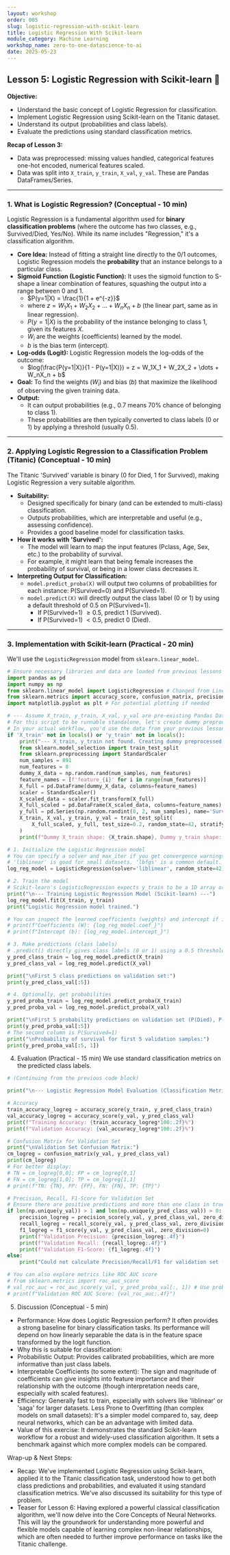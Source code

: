 ```yaml
---
layout: workshop
order: 005
slug: logistic-regression-with-scikit-learn
title: Logistic Regression With Scikit-learn
module_category: Machine Learning
workshop_name: zero-to-one-datascience-to-ai
date: 2025-05-23
---
```

## Lesson 5: Logistic Regression with Scikit-learn 🎯

**Objective:**

* Understand the basic concept of Logistic Regression for classification.
* Implement Logistic Regression using Scikit-learn on the Titanic dataset.
* Understand its output (probabilities and class labels).
* Evaluate the predictions using standard classification metrics.

**Recap of Lesson 3:**
* Data was preprocessed: missing values handled, categorical features one-hot encoded, numerical features scaled.
* Data was split into `X_train`, `y_train`, `X_val`, `y_val`. These are Pandas DataFrames/Series.

---

### 1. What is Logistic Regression? (Conceptual - 10 min)
Logistic Regression is a fundamental algorithm used for **binary classification problems** (where the outcome has two classes, e.g., Survived/Died, Yes/No). While its name includes "Regression," it's a classification algorithm.

* **Core Idea:** Instead of fitting a straight line directly to the 0/1 outcomes, Logistic Regression models the **probability** that an instance belongs to a particular class.
* **Sigmoid Function (Logistic Function):** It uses the sigmoid function to S-shape a linear combination of features, squashing the output into a range between 0 and 1.
    * $P(y=1|X) = \frac{1}{1 + e^{-z}}$
    * where $z = W_1X_1 + W_2X_2 + \dots + W_nX_n + b$ (the linear part, same as in linear regression).
    * $P(y=1|X)$ is the probability of the instance belonging to class 1, given its features $X$.
    * $W_i$ are the weights (coefficients) learned by the model.
    * $b$ is the bias term (intercept).
* **Log-odds (Logit):** Logistic Regression models the log-odds of the outcome:
    * $log(\frac{P(y=1|X)}{1 - P(y=1|X)}) = z = W_1X_1 + W_2X_2 + \dots + W_nX_n + b$
* **Goal:** To find the weights ($W_i$) and bias ($b$) that maximize the likelihood of observing the given training data.
* **Output:**
    * It can output probabilities (e.g., 0.7 means 70% chance of belonging to class 1).
    * These probabilities are then typically converted to class labels (0 or 1) by applying a threshold (usually 0.5).

---

### 2. Applying Logistic Regression to a Classification Problem (Titanic) (Conceptual - 10 min)
The Titanic 'Survived' variable is binary (0 for Died, 1 for Survived), making Logistic Regression a very suitable algorithm.

* **Suitability:**
    * Designed specifically for binary (and can be extended to multi-class) classification.
    * Outputs probabilities, which are interpretable and useful (e.g., assessing confidence).
    * Provides a good baseline model for classification tasks.
* **How it works with 'Survived':**
    * The model will learn to map the input features (Pclass, Age, Sex, etc.) to the probability of survival.
    * For example, it might learn that being female increases the probability of survival, or being in a lower class decreases it.
* **Interpreting Output for Classification:**
    * `model.predict_proba(X)` will output two columns of probabilities for each instance: P(Survived=0) and P(Survived=1).
    * `model.predict(X)` will directly output the class label (0 or 1) by using a default threshold of 0.5 on P(Survived=1).
        * If P(Survived=1) $\ge 0.5$, predict 1 (Survived).
        * If P(Survived=1) $< 0.5$, predict 0 (Died).

---

### 3. Implementation with Scikit-learn (Practical - 20 min)
We'll use the `LogisticRegression` model from `sklearn.linear_model`.

```python
# Ensure necessary libraries and data are loaded from previous lessons
import pandas as pd
import numpy as np
from sklearn.linear_model import LogisticRegression # Changed from LinearRegression
from sklearn.metrics import accuracy_score, confusion_matrix, precision_score, recall_score, f1_score
import matplotlib.pyplot as plt # For potential plotting if needed

# --- Assume X_train, y_train, X_val, y_val are pre-existing Pandas DataFrames/Series ---
# For this script to be runnable standalone, let's create dummy preprocessed data
# In your actual workflow, you'd use the data from your previous lessons.
if 'X_train' not in locals() or 'y_train' not in locals():
    print("--- X_train, y_train not found. Creating dummy preprocessed data for Lesson 5. ---")
    from sklearn.model_selection import train_test_split
    from sklearn.preprocessing import StandardScaler
    num_samples = 891
    num_features = 8
    dummy_X_data = np.random.rand(num_samples, num_features)
    feature_names = [f'feature_{i}' for i in range(num_features)]
    X_full = pd.DataFrame(dummy_X_data, columns=feature_names)
    scaler = StandardScaler()
    X_scaled_data = scaler.fit_transform(X_full)
    X_full_scaled = pd.DataFrame(X_scaled_data, columns=feature_names)
    y_full = pd.Series(np.random.randint(0, 2, num_samples), name='Survived')
    X_train, X_val, y_train, y_val = train_test_split(
        X_full_scaled, y_full, test_size=0.2, random_state=42, stratify=y_full
    )
    print(f"Dummy X_train shape: {X_train.shape}, Dummy y_train shape: {y_train.shape}")

# 1. Initialize the Logistic Regression model
# You can specify a solver and max_iter if you get convergence warnings.
# 'liblinear' is good for small datasets. 'lbfgs' is a common default.
log_reg_model = LogisticRegression(solver='liblinear', random_state=42) # Changed model

# 2. Train the model
# Scikit-learn's LogisticRegression expects y_train to be a 1D array or Series.
print("\n--- Training Logistic Regression Model (Scikit-learn) ---")
log_reg_model.fit(X_train, y_train)
print("Logistic Regression model trained.")

# You can inspect the learned coefficients (weights) and intercept if interested
# print(f"Coefficients (W): {log_reg_model.coef_}")
# print(f"Intercept (b): {log_reg_model.intercept_}")

# 3. Make predictions (class labels)
# .predict() directly gives class labels (0 or 1) using a 0.5 threshold internally.
y_pred_class_train = log_reg_model.predict(X_train)
y_pred_class_val = log_reg_model.predict(X_val)

print("\nFirst 5 class predictions on validation set:")
print(y_pred_class_val[:5])

# 4. Optionally, get probabilities
y_pred_proba_train = log_reg_model.predict_proba(X_train)
y_pred_proba_val = log_reg_model.predict_proba(X_val)

print("\nFirst 5 probability predictions on validation set (P(Died), P(Survived)):")
print(y_pred_proba_val[:5])
# The second column is P(Survived=1)
print("\nProbability of survival for first 5 validation samples:")
print(y_pred_proba_val[:5, 1])
```

4. Evaluation (Practical - 15 min)
We use standard classification metrics on the predicted class labels.

```python
# (Continuing from the previous code block)

print("\n--- Logistic Regression Model Evaluation (Classification Metrics) ---")

# Accuracy
train_accuracy_logreg = accuracy_score(y_train, y_pred_class_train)
val_accuracy_logreg = accuracy_score(y_val, y_pred_class_val)
print(f"Training Accuracy: {train_accuracy_logreg*100:.2f}%")
print(f"Validation Accuracy: {val_accuracy_logreg*100:.2f}%")

# Confusion Matrix for Validation Set
print("\nValidation Set Confusion Matrix:")
cm_logreg = confusion_matrix(y_val, y_pred_class_val)
print(cm_logreg)
# For better display:
# TN = cm_logreg[0,0]; FP = cm_logreg[0,1]
# FN = cm_logreg[1,0]; TP = cm_logreg[1,1]
# print(f"TN: {TN}, FP: {FP}, FN: {FN}, TP: {TP}")

# Precision, Recall, F1-Score for Validation Set
# Ensure there are positive predictions and more than one class in true labels for meaningful metrics
if len(np.unique(y_val)) > 1 and len(np.unique(y_pred_class_val)) > 0:
    precision_logreg = precision_score(y_val, y_pred_class_val, zero_division=0)
    recall_logreg = recall_score(y_val, y_pred_class_val, zero_division=0)
    f1_logreg = f1_score(y_val, y_pred_class_val, zero_division=0)
    print(f"Validation Precision: {precision_logreg:.4f}")
    print(f"Validation Recall: {recall_logreg:.4f}")
    print(f"Validation F1-Score: {f1_logreg:.4f}")
else:
    print("Could not calculate Precision/Recall/F1 for validation set (e.g., no positive predictions or only one class in true labels).")

# You can also explore metrics like ROC AUC score
# from sklearn.metrics import roc_auc_score
# val_roc_auc = roc_auc_score(y_val, y_pred_proba_val[:, 1]) # Use probabilities for ROC AUC
# print(f"Validation ROC AUC Score: {val_roc_auc:.4f}")
```

5. Discussion (Conceptual - 5 min)
-  Performance: How does Logistic Regression perform? It often provides a strong baseline for binary classification tasks. Its performance will depend on how linearly separable the data is in the feature space transformed by the logit function.
- Why this is suitable for classification:
- Probabilistic Output: Provides calibrated probabilities, which are more informative than just class labels.
- Interpretable Coefficients (to some extent): The sign and magnitude of coefficients can give insights into feature importance and their relationship with the outcome (though interpretation needs care, especially with scaled features).
- Efficiency: Generally fast to train, especially with solvers like 'liblinear' or 'saga' for larger datasets.
Less Prone to Overfitting (than complex models on small datasets): It's a simpler model compared to, say, deep neural networks, which can be an advantage with limited data.
- Value of this exercise: It demonstrates the standard Scikit-learn workflow for a robust and widely-used classification algorithm. It sets a benchmark against which more complex models can be compared.

Wrap-up & Next Steps:
- Recap: We've implemented Logistic Regression using Scikit-learn, applied it to the Titanic classification task, understood how to get both class predictions and probabilities, and evaluated it using standard classification metrics. We've also discussed its suitability for this type of problem.
- Teaser for Lesson 6: Having explored a powerful classical classification algorithm, we'll now delve into the Core Concepts of Neural Networks. This will lay the groundwork for understanding more powerful and flexible models capable of learning complex non-linear relationships, which are often needed to further improve performance on tasks like the Titanic challenge.
